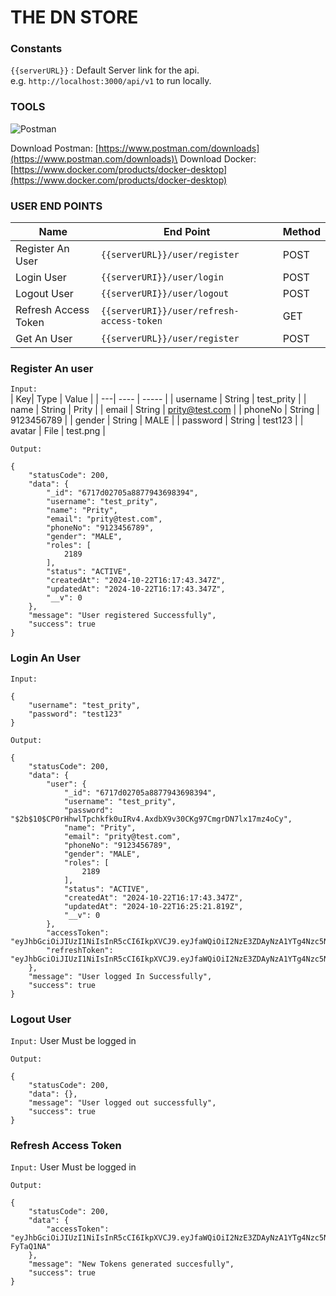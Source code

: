 # THE DN STORE 

### Constants
`{{serverURL}}` : Default Server link for the api.\
     e.g. `http://localhost:3000/api/v1` to run locally.

### TOOLS
![Postman](https://skillicons.dev/icons?i=postman,docker)

Download Postman: [https://www.postman.com/downloads](https://www.postman.com/downloads)\
Download Docker: [https://www.docker.com/products/docker-desktop](https://www.docker.com/products/docker-desktop)

### USER END POINTS

| Name| End Point | Method |
| -----| --------- | ------ |
|Register An User | `{{serverURL}}/user/register` | POST |
|Login User | `{{serverURI}}/user/login` | POST |
|Logout User | `{{serverURI}}/user/logout` | POST |
|Refresh Access Token | `{{serverURI}}/user/refresh-access-token` | GET |
|Get An User | `{{serverURL}}/user/register` | POST |


### Register An user
`Input: `   
| Key| Type | Value |
| ---| ---- | ----- |
| username | String | test_prity |
| name | String | Prity |
| email | String | prity@test.com |
| phoneNo | String | 9123456789 |
| gender | String | MALE |
| password | String | test123 |
| avatar | File | test.png |

`Output: `
```
{
    "statusCode": 200,
    "data": {
        "_id": "6717d02705a8877943698394",
        "username": "test_prity",
        "name": "Prity",
        "email": "prity@test.com",
        "phoneNo": "9123456789",
        "gender": "MALE",
        "roles": [
            2189
        ],
        "status": "ACTIVE",
        "createdAt": "2024-10-22T16:17:43.347Z",
        "updatedAt": "2024-10-22T16:17:43.347Z",
        "__v": 0
    },
    "message": "User registered Successfully",
    "success": true
}
```

### Login An User
`Input: `
```
{
    "username": "test_prity",
    "password": "test123"
}
```

`Output: `

``` 
{
    "statusCode": 200,
    "data": {
        "user": {
            "_id": "6717d02705a8877943698394",
            "username": "test_prity",
            "password": "$2b$10$CP0rHhwlTpchkfk0uIRv4.AxdbX9v30CKg97CmgrDN7lx17mz4oCy",
            "name": "Prity",
            "email": "prity@test.com",
            "phoneNo": "9123456789",
            "gender": "MALE",
            "roles": [
                2189
            ],
            "status": "ACTIVE",
            "createdAt": "2024-10-22T16:17:43.347Z",
            "updatedAt": "2024-10-22T16:25:21.819Z",
            "__v": 0
        },
        "accessToken": "eyJhbGciOiJIUzI1NiIsInR5cCI6IkpXVCJ9.eyJfaWQiOiI2NzE3ZDAyNzA1YTg4Nzc5NDM2OTgzOTQiLCJlbWFpbCI6InByaXR5QHRlc3QuY29tIiwidXNlcm5hbWUiOiJ0ZXN0X3ByaXR5Iiwicm9sZXMiOnsiQ1VTVE9NRVIiOjIxODl9LCJpYXQiOjE3Mjk2MTQzMjEsImV4cCI6MTcyOTcwMDcyMX0.8abpWlQxJJuFg89z7KTW0sGE2xVdtOzKREYZoTznzhg",
        "refreshToken": "eyJhbGciOiJIUzI1NiIsInR5cCI6IkpXVCJ9.eyJfaWQiOiI2NzE3ZDAyNzA1YTg4Nzc5NDM2OTgzOTQiLCJpYXQiOjE3Mjk2MTQzMjEsImV4cCI6MTczMDQ3ODMyMX0.EDBPMXWfg9R6Ul__s1muBlJo6H12sbDRIiqqZnw3JDE"
    },
    "message": "User logged In Successfully",
    "success": true
}
```

### Logout User

`Input:` User Must be logged in

`Output:`

```
{
    "statusCode": 200,
    "data": {},
    "message": "User logged out successfully",
    "success": true
}
```


### Refresh Access Token

`Input:` User Must be logged in

`Output:`
```
{
    "statusCode": 200,
    "data": {
        "accessToken": "eyJhbGciOiJIUzI1NiIsInR5cCI6IkpXVCJ9.eyJfaWQiOiI2NzE3ZDAyNzA1YTg4Nzc5NDM2OTgzOTQiLCJlbWFpbCI6InByaXR5QHRlc3QuY29tIiwidXNlcm5hbWUiOiJ0ZXN0X3ByaXR5Iiwicm9sZXMiOnsiQ1VTVE9NRVIiOjIxODl9LCJpYXQiOjE3Mjk2MTQ3MzMsImV4cCI6MTcyOTcwMTEzM30.6FDwQA2p8tjoNFIQHSPscH6we2npnedEK0-FyTaQ1NA"
    },
    "message": "New Tokens generated succesfully",
    "success": true
}
```